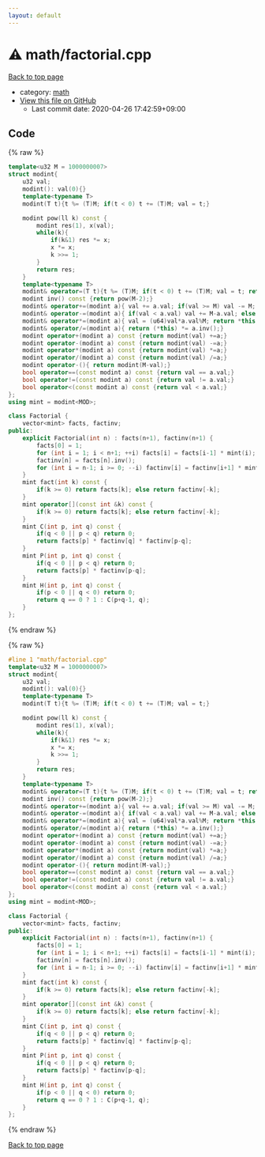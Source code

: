 ```yaml
---
layout: default
---
```


<!-- mathjax config similar to math.stackexchange -->
<script type="text/javascript" async
  src="https://cdnjs.cloudflare.com/ajax/libs/mathjax/2.7.5/MathJax.js?config=TeX-MML-AM_CHTML">
</script>
<script type="text/x-mathjax-config">
  MathJax.Hub.Config({
    TeX: { equationNumbers: { autoNumber: "AMS" }},
    tex2jax: {
      inlineMath: [ ['$','$'] ],
      processEscapes: true
    },
    "HTML-CSS": { matchFontHeight: false },
    displayAlign: "left",
    displayIndent: "2em"
  });
</script>

<script type="text/javascript" src="https://cdnjs.cloudflare.com/ajax/libs/jquery/3.4.1/jquery.min.js"></script>
<script src="https://cdn.jsdelivr.net/npm/jquery-balloon-js@1.1.2/jquery.balloon.min.js" integrity="sha256-ZEYs9VrgAeNuPvs15E39OsyOJaIkXEEt10fzxJ20+2I=" crossorigin="anonymous"></script>
<script type="text/javascript" src="../../assets/js/copy-button.js"></script>
<link rel="stylesheet" href="../../assets/css/copy-button.css" />


# :warning: math/factorial.cpp

<a href="../../index.html">Back to top page</a>

* category: <a href="../../index.html#7e676e9e663beb40fd133f5ee24487c2">math</a>
* <a href="{{ site.github.repository_url }}/blob/master/math/factorial.cpp">View this file on GitHub</a>
    - Last commit date: 2020-04-26 17:42:59+09:00




## Code

<a id="unbundled"></a>
{% raw %}
```cpp
template<u32 M = 1000000007> 
struct modint{
    u32 val;
    modint(): val(0){}
    template<typename T>
    modint(T t){t %= (T)M; if(t < 0) t += (T)M; val = t;}

    modint pow(ll k) const {
        modint res(1), x(val);
        while(k){
            if(k&1) res *= x;
            x *= x;
            k >>= 1;
        }
        return res;
    }
    template<typename T>
    modint& operator=(T t){t %= (T)M; if(t < 0) t += (T)M; val = t; return *this; }
    modint inv() const {return pow(M-2);}
    modint& operator+=(modint a){ val += a.val; if(val >= M) val -= M; return *this;}
    modint& operator-=(modint a){ if(val < a.val) val += M-a.val; else val -= a.val; return *this;}
    modint& operator*=(modint a){ val = (u64)val*a.val%M; return *this;}
    modint& operator/=(modint a){ return (*this) *= a.inv();}
    modint operator+(modint a) const {return modint(val) +=a;}
    modint operator-(modint a) const {return modint(val) -=a;}
    modint operator*(modint a) const {return modint(val) *=a;}
    modint operator/(modint a) const {return modint(val) /=a;}
    modint operator-(){ return modint(M-val);}
    bool operator==(const modint a) const {return val == a.val;}
    bool operator!=(const modint a) const {return val != a.val;}
    bool operator<(const modint a) const {return val < a.val;}
};
using mint = modint<MOD>;

class Factorial {
    vector<mint> facts, factinv;
public:
    explicit Factorial(int n) : facts(n+1), factinv(n+1) {
        facts[0] = 1;
        for (int i = 1; i < n+1; ++i) facts[i] = facts[i-1] * mint(i);
        factinv[n] = facts[n].inv();
        for (int i = n-1; i >= 0; --i) factinv[i] = factinv[i+1] * mint(i+1);
    }
    mint fact(int k) const {
        if(k >= 0) return facts[k]; else return factinv[-k];
    }
    mint operator[](const int &k) const {
        if(k >= 0) return facts[k]; else return factinv[-k];
    }
    mint C(int p, int q) const {
        if(q < 0 || p < q) return 0;
        return facts[p] * factinv[q] * factinv[p-q];
    }
    mint P(int p, int q) const {
        if(q < 0 || p < q) return 0;
        return facts[p] * factinv[p-q];
    }
    mint H(int p, int q) const {
        if(p < 0 || q < 0) return 0;
        return q == 0 ? 1 : C(p+q-1, q);
    }
};
```
{% endraw %}

<a id="bundled"></a>
{% raw %}
```cpp
#line 1 "math/factorial.cpp"
template<u32 M = 1000000007> 
struct modint{
    u32 val;
    modint(): val(0){}
    template<typename T>
    modint(T t){t %= (T)M; if(t < 0) t += (T)M; val = t;}

    modint pow(ll k) const {
        modint res(1), x(val);
        while(k){
            if(k&1) res *= x;
            x *= x;
            k >>= 1;
        }
        return res;
    }
    template<typename T>
    modint& operator=(T t){t %= (T)M; if(t < 0) t += (T)M; val = t; return *this; }
    modint inv() const {return pow(M-2);}
    modint& operator+=(modint a){ val += a.val; if(val >= M) val -= M; return *this;}
    modint& operator-=(modint a){ if(val < a.val) val += M-a.val; else val -= a.val; return *this;}
    modint& operator*=(modint a){ val = (u64)val*a.val%M; return *this;}
    modint& operator/=(modint a){ return (*this) *= a.inv();}
    modint operator+(modint a) const {return modint(val) +=a;}
    modint operator-(modint a) const {return modint(val) -=a;}
    modint operator*(modint a) const {return modint(val) *=a;}
    modint operator/(modint a) const {return modint(val) /=a;}
    modint operator-(){ return modint(M-val);}
    bool operator==(const modint a) const {return val == a.val;}
    bool operator!=(const modint a) const {return val != a.val;}
    bool operator<(const modint a) const {return val < a.val;}
};
using mint = modint<MOD>;

class Factorial {
    vector<mint> facts, factinv;
public:
    explicit Factorial(int n) : facts(n+1), factinv(n+1) {
        facts[0] = 1;
        for (int i = 1; i < n+1; ++i) facts[i] = facts[i-1] * mint(i);
        factinv[n] = facts[n].inv();
        for (int i = n-1; i >= 0; --i) factinv[i] = factinv[i+1] * mint(i+1);
    }
    mint fact(int k) const {
        if(k >= 0) return facts[k]; else return factinv[-k];
    }
    mint operator[](const int &k) const {
        if(k >= 0) return facts[k]; else return factinv[-k];
    }
    mint C(int p, int q) const {
        if(q < 0 || p < q) return 0;
        return facts[p] * factinv[q] * factinv[p-q];
    }
    mint P(int p, int q) const {
        if(q < 0 || p < q) return 0;
        return facts[p] * factinv[p-q];
    }
    mint H(int p, int q) const {
        if(p < 0 || q < 0) return 0;
        return q == 0 ? 1 : C(p+q-1, q);
    }
};

```
{% endraw %}

<a href="../../index.html">Back to top page</a>

